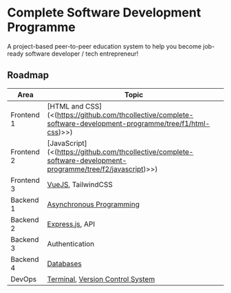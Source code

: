 # Complete Software Development Programme

A project-based peer-to-peer education system to help you become job-ready
software developer / tech entrepreneur!

## Roadmap

| Area       | Topic                                                                                                                                                                                                                                  |
| ---------- | -------------------------------------------------------------------------------------------------------------------------------------------------------------------------------------------------------------------------------------- |
| Frontend 1 | [HTML and CSS](<(https://github.com/thcollective/complete-software-development-programme/tree/f1/html-css)>>)                                                                                                                          |
| Frontend 2 | [JavaScript](<(https://github.com/thcollective/complete-software-development-programme/tree/f2/javascript)>>)                                                                                                                          |
| Frontend 3 | [VueJS](https://github.com/thcollective/complete-software-development-programme/tree/f3/vue-js), TailwindCSS                                                                                                                           |
| Backend 1  | [Asynchronous Programming](https://github.com/thcollective/complete-software-development-programme/tree/b1/asynchronous-programming)                                                                                                   |
| Backend 2  | [Express.js](https://github.com/thcollective/complete-software-development-programme/tree/b2/express-js), API                                                                                                                          |
| Backend 3  | Authentication                                                                                                                                                                                                                         |
| Backend 4  | [Databases](https://github.com/thcollective/complete-software-development-programme/tree/b4/databases)                                                                                                                                 |
| DevOps     | [Terminal](https://github.com/thcollective/complete-software-development-programme/tree/d1/terminal), [Version Control System](https://github.com/thcollective/complete-software-development-programme/tree/d1/version-control-system) |
